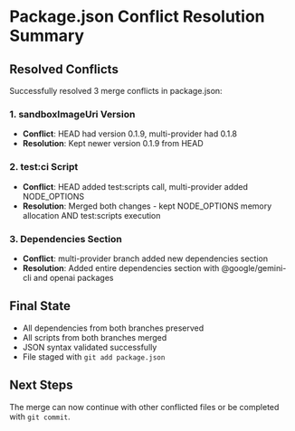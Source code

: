 # Package.json Conflict Resolution Summary

## Resolved Conflicts

Successfully resolved 3 merge conflicts in package.json:

### 1. sandboxImageUri Version

- **Conflict**: HEAD had version 0.1.9, multi-provider had 0.1.8
- **Resolution**: Kept newer version 0.1.9 from HEAD

### 2. test:ci Script

- **Conflict**: HEAD added test:scripts call, multi-provider added NODE_OPTIONS
- **Resolution**: Merged both changes - kept NODE_OPTIONS memory allocation AND test:scripts execution

### 3. Dependencies Section

- **Conflict**: multi-provider branch added new dependencies section
- **Resolution**: Added entire dependencies section with @google/gemini-cli and openai packages

## Final State

- All dependencies from both branches preserved
- All scripts from both branches merged
- JSON syntax validated successfully
- File staged with `git add package.json`

## Next Steps

The merge can now continue with other conflicted files or be completed with `git commit`.
